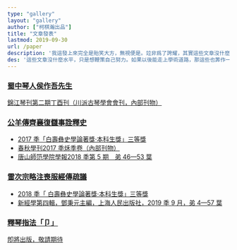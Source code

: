 ```yaml
---
type: "gallery"
layout: "gallery"
author: ["柯棋瀚出品"]
title: "文章發表"
lastmod: 2019-09-30
url: /paper
description: '我這發上來完全是貽笑大方，無視便是。竝非爲了誇耀，其實這些文章沒什麼水平，只是想鞭策自己努力。如果以後能走上學術道路，那這些也筭作一箇起點。（內部刊物指沒有公開發行刊號的刊物）'
des: '這些文章沒什麼水平，只是想鞭策自己努力。如果以後能走上學術道路，那這些也筭作一箇起點。'
---
```


<div class="gallery">
<div class="paper-wrap">
<a href="/blog/2018/02/09/houzuowu.html" target="\_blank"><div class="paper-cardd" style="background-image:url('https://pic.imgdb.cn/item/5e8db91f504f4bcb043ffbd0.jpg')">
<h3>蜀中琴人侯作吾先生</h3>
<p><v>錦江琴刊</v>第二期丁酉刊（川派古琴學會會刊，內部刊物）</p>
</div></a>
</div>

<div class="paper-wrap">
<a href="/blog/2017/10/28/fuchou.html" target="\_blank"><div class="paper-cardd" style="background-image:url('https://pic.imgdb.cn/item/5e8db91f504f4bcb043ffbcc.jpg')">
<h3><v>公羊傳</v>齊襄復讎事詮釋史</h3>
<p><ul><li>2017 秊「白壽彝史學論著獎‧本科生獎」三等獎</li>
<li><v>春秋學刊</v>2017 秊秌季卷（內部刊物）</li>
<li><v>唐山師笵學院學報</v>2018 秊第 5 期　弟 46—53 葉</li></ul>
</p>
</div></a>
</div>

<div class="paper-wrap">
<a href="/178" target="\_blank"><div class="paper-cardd" style="background-image:url('https://pic.imgdb.cn/item/5e8db91f504f4bcb043ffbc8.jpg')">
<h3>雷次宗<v>略注喪服經傳</v>疏議</h3>
<p><ul><li>2018 秊「 白壽彝史學論著獎‧本科生獎」三等獎</li>
<li><v>新經學</v>第四輯，鄧秉元主編，上海人民出版社，2019 秊 9 月，弟 4—57 葉</li></ul></p>
</div></a>
</div>

<div class="paper-wrap">
<a href="" target="\_blank"><div class="paper-cardd">
<h3>釋琴指法「卩」</h3>
<p>卽將出版，敬請期待</p>
</div></a></div>
</div>
